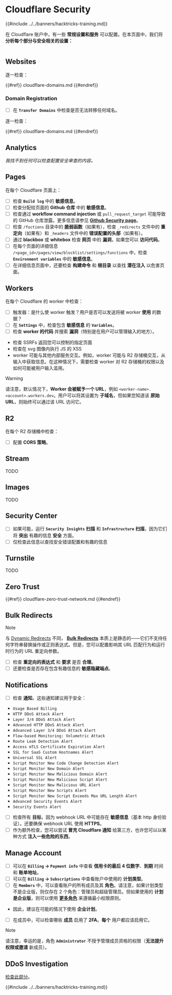 # Cloudflare Security

{{#include ../../banners/hacktricks-training.md}}

在 Cloudflare 账户中，有一些 **常规设置和服务** 可以配置。在本页面中，我们将 **分析每个部分与安全相关的设置：**

<figure><img src="../../images/image (117).png" alt=""><figcaption></figcaption></figure>

## Websites

逐一检查：

{{#ref}}
cloudflare-domains.md
{{#endref}}

### Domain Registration

- [ ] 在 **`Transfer Domains`** 中检查是否无法转移任何域名。

逐一检查：

{{#ref}}
cloudflare-domains.md
{{#endref}}

## Analytics

_我找不到任何可以检查配置安全审查的内容。_

## Pages

在每个 Cloudflare 页面上：

- [ ] 检查 **`Build log`** 中的 **敏感信息**。
- [ ] 检查分配给页面的 **Github 仓库** 中的 **敏感信息**。
- [ ] 检查通过 **workflow command injection** 或 `pull_request_target` 可能导致的 GitHub 仓库泄露。更多信息请参见 [**Github Security page**](../github-security/)。
- [ ] 检查 `/fuctions` 目录中的 **脆弱函数**（如果有），检查 `_redirects` 文件中的 **重定向**（如果有）和 `_headers` 文件中的 **错误配置的头部**（如果有）。
- [ ] 通过 **blackbox** 或 **whitebox** 检查 **网页** 中的 **漏洞**，如果您可以 **访问代码**。
- [ ] 在每个页面的详细信息 `/<page_id>/pages/view/blocklist/settings/functions` 中，检查 **`Environment variables`** 中的 **敏感信息**。
- [ ] 在详细信息页面中，还要检查 **构建命令** 和 **根目录** 以查找 **潜在注入** 以危害页面。

## **Workers**

在每个 Cloudflare 的 worker 中检查：

- [ ] 触发器：是什么使 worker 触发？用户是否可以发送将被 worker **使用** 的数据？
- [ ] 在 **`Settings`** 中，检查包含 **敏感信息** 的 **`Variables`**。
- [ ] 检查 **worker 的代码** 并搜索 **漏洞**（特别是在用户可以管理输入的地方）。
- 检查 SSRFs 返回您可以控制的指定页面
- 检查在 svg 图像内执行 JS 的 XSS
- worker 可能与其他内部服务交互。例如，worker 可能与 R2 存储桶交互，从输入中获取信息。在这种情况下，需要检查 worker 对 R2 存储桶的权限以及如何可能被用户输入滥用。

> [!WARNING]
> 请注意，默认情况下，**Worker 会被赋予一个 URL**，例如 `<worker-name>.<account>.workers.dev`。用户可以将其设置为 **子域名**，但如果您知道该 **原始 URL**，则始终可以通过该 URL 访问它。

## R2

在每个 R2 存储桶中检查：

- [ ] 配置 **CORS 策略**。

## Stream

TODO

## Images

TODO

## Security Center

- [ ] 如果可能，运行 **`Security Insights`** **扫描** 和 **`Infrastructure`** **扫描**，因为它们将 **突出** 有趣的信息 **安全** 方面。
- [ ] 仅检查此信息以查找安全错误配置和有趣的信息

## Turnstile

TODO

## **Zero Trust**

{{#ref}}
cloudflare-zero-trust-network.md
{{#endref}}

## Bulk Redirects

> [!NOTE]
> 与 [Dynamic Redirects](https://developers.cloudflare.com/rules/url-forwarding/dynamic-redirects/) 不同， [**Bulk Redirects**](https://developers.cloudflare.com/rules/url-forwarding/bulk-redirects/) 本质上是静态的——它们不支持任何字符串替换操作或正则表达式。但是，您可以配置影响其 URL 匹配行为和运行时行为的 URL 重定向参数。

- [ ] 检查 **重定向的表达式** 和 **要求** 是否 **合理**。
- [ ] 还要检查是否存在包含有趣信息的 **敏感隐藏端点**。

## Notifications

- [ ] 检查 **通知**。这些通知建议用于安全：
- `Usage Based Billing`
- `HTTP DDoS Attack Alert`
- `Layer 3/4 DDoS Attack Alert`
- `Advanced HTTP DDoS Attack Alert`
- `Advanced Layer 3/4 DDoS Attack Alert`
- `Flow-based Monitoring: Volumetric Attack`
- `Route Leak Detection Alert`
- `Access mTLS Certificate Expiration Alert`
- `SSL for SaaS Custom Hostnames Alert`
- `Universal SSL Alert`
- `Script Monitor New Code Change Detection Alert`
- `Script Monitor New Domain Alert`
- `Script Monitor New Malicious Domain Alert`
- `Script Monitor New Malicious Script Alert`
- `Script Monitor New Malicious URL Alert`
- `Script Monitor New Scripts Alert`
- `Script Monitor New Script Exceeds Max URL Length Alert`
- `Advanced Security Events Alert`
- `Security Events Alert`
- [ ] 检查所有 **目标**，因为 webhook URL 中可能存在 **敏感信息**（基本 http 身份验证）。还要确保 webhook URL 使用 **HTTPS**。
- [ ] 作为额外检查，您可以尝试 **冒充 Cloudflare 通知** 给第三方，也许您可以以某种方式 **注入一些危险的东西**。

## Manage Account

- [ ] 可以在 **`Billing` -> `Payment info`** 中查看 **信用卡的最后 4 位数字**、**到期** 时间和 **账单地址**。
- [ ] 可以在 **`Billing` -> `Subscriptions`** 中查看账户中使用的 **计划类型**。
- [ ] 在 **`Members`** 中，可以查看账户的所有成员及其 **角色**。请注意，如果计划类型不是企业版，则仅存在 2 个角色：管理员和超级管理员。但如果使用的 **计划是企业版**，则可以使用 [**更多角色**](https://developers.cloudflare.com/fundamentals/account-and-billing/account-setup/account-roles/) 来遵循最小权限原则。
- 因此，建议在可能的情况下使用 **企业计划**。
- [ ] 在成员中，可以检查哪些 **成员** 启用了 **2FA**。**每个** 用户都应该启用它。

> [!NOTE]
> 请注意，幸运的是，角色 **`Administrator`** 不授予管理成员资格的权限（**无法提升权限或邀请** 新成员）。

## DDoS Investigation

[检查此部分](cloudflare-domains.md#cloudflare-ddos-protection)。

{{#include ../../banners/hacktricks-training.md}}
